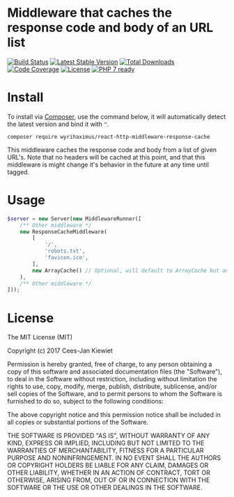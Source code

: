 # Middleware that caches the response code and body of an URL list

[![Build Status](https://travis-ci.org/WyriHaximus/reactphp-http-middleware-response-cache.svg?branch=master)](https://travis-ci.org/WyriHaximus/reactphp-http-middleware-response-cache)
[![Latest Stable Version](https://poser.pugx.org/WyriHaximus/react-http-middleware-response-cache/v/stable.png)](https://packagist.org/packages/WyriHaximus/react-http-middleware-response-cache)
[![Total Downloads](https://poser.pugx.org/WyriHaximus/react-http-middleware-response-cache/downloads.png)](https://packagist.org/packages/WyriHaximus/react-http-middleware-response-cache)
[![Code Coverage](https://scrutinizer-ci.com/g/WyriHaximus/reactphp-http-middleware-response-cache/badges/coverage.png?b=master)](https://scrutinizer-ci.com/g/WyriHaximus/reactphp-http-middleware-response-cache/?branch=master)
[![License](https://poser.pugx.org/WyriHaximus/react-http-middleware-response-cache/license.png)](https://packagist.org/packages/WyriHaximus/react-http-middleware-response-cache)
[![PHP 7 ready](http://php7ready.timesplinter.ch/WyriHaximus/reactphp-http-middleware-response-cache/badge.svg)](https://travis-ci.org/WyriHaximus/reactphp-http-middleware-response-cache)

# Install

To install via [Composer](http://getcomposer.org/), use the command below, it will automatically detect the latest version and bind it with `^`.

```
composer require wyrihaximus/react-http-middleware-response-cache
```

This middleware caches the response code and body from a list of given URL's. Note that no headers will be cached at this point, 
and that this middleware is might change it's behavior in the future at any time until tagged.

# Usage

```php
$server = new Server(new MiddlewareRunner([
    /** Other middleware */
    new ResponseCacheMiddleware(
        [
            '/',
            'robots.txt',
            'favicon.ico',
        ],
        new ArrayCache() // Optional, will default to ArrayCache but any CacheInterface cache will do: https://github.com/reactphp/react/wiki/Users#cache-implementations
    ),
    /** Other middleware */
]));
```

# License

The MIT License (MIT)

Copyright (c) 2017 Cees-Jan Kiewiet

Permission is hereby granted, free of charge, to any person obtaining a copy
of this software and associated documentation files (the "Software"), to deal
in the Software without restriction, including without limitation the rights
to use, copy, modify, merge, publish, distribute, sublicense, and/or sell
copies of the Software, and to permit persons to whom the Software is
furnished to do so, subject to the following conditions:

The above copyright notice and this permission notice shall be included in all
copies or substantial portions of the Software.

THE SOFTWARE IS PROVIDED "AS IS", WITHOUT WARRANTY OF ANY KIND, EXPRESS OR
IMPLIED, INCLUDING BUT NOT LIMITED TO THE WARRANTIES OF MERCHANTABILITY,
FITNESS FOR A PARTICULAR PURPOSE AND NONINFRINGEMENT. IN NO EVENT SHALL THE
AUTHORS OR COPYRIGHT HOLDERS BE LIABLE FOR ANY CLAIM, DAMAGES OR OTHER
LIABILITY, WHETHER IN AN ACTION OF CONTRACT, TORT OR OTHERWISE, ARISING FROM,
OUT OF OR IN CONNECTION WITH THE SOFTWARE OR THE USE OR OTHER DEALINGS IN THE
SOFTWARE.

